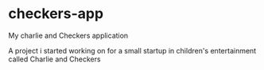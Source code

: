 # checkers-app
My charlie and Checkers application

A project i started working on for a small startup in children's entertainment called Charlie and Checkers
